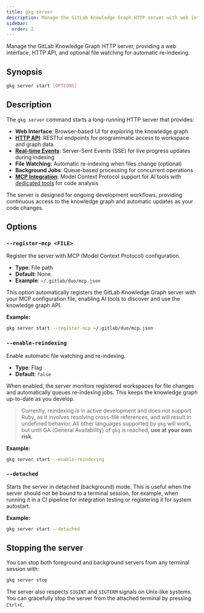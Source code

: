 ```yaml
---
title: gkg server
description: Manage the GitLab Knowledge Graph HTTP server with web interface and API
sidebar:
  order: 2
---
```


Manage the GitLab Knowledge Graph HTTP server, providing a web interface, HTTP API, and optional file watching for automatic re-indexing.

## Synopsis

```bash
gkg server start [OPTIONS]
```

## Description

The `gkg server` command starts a long-running HTTP server that provides:

- **Web Interface**: Browser-based UI for exploring the knowledge graph
- **[HTTP API](/api/server)**: RESTful endpoints for programmatic access to workspace and graph data
- **[Real-time Events](/api/server#server-sent-events-sse)**: Server-Sent Events (SSE) for live progress updates during indexing
- **File Watching**: Automatic re-indexing when files change (optional)
- **Background Jobs**: Queue-based processing for concurrent operations
- **[MCP Integration](/mcp/endpoints)**: Model Context Protocol support for AI tools with [dedicated tools](/mcp/tools) for code analysis

The server is designed for ongoing development workflows, providing continuous access to the knowledge graph and automatic updates as your code changes.

## Options

### `--register-mcp <FILE>`

Register the server with MCP (Model Context Protocol) configuration.

- **Type**: File path
- **Default**: None
- **Example**: `~/.gitlab/duo/mcp.json`

This option automatically registers the GitLab Knowledge Graph server with your MCP configuration file, enabling AI tools to discover and use the knowledge graph API.

**Example:**

```bash
gkg server start --register-mcp ~/.gitlab/duo/mcp.json
```

### `--enable-reindexing`

Enable automatic file watching and re-indexing.

- **Type**: Flag
- **Default**: `false`

When enabled, the server monitors registered workspaces for file changes and automatically queues re-indexing jobs. This keeps the knowledge graph up-to-date as you develop.

> Currently, reindexing is in active development and does not support Ruby, as it involves resolving cross-file references, and will result in undefined behavior. All other languages supported by `gkg` will work, but until GA (General Availability) of `gkg` is reached, **use at your own risk**.

**Example:**

```bash
gkg server start --enable-reindexing
```

### `--detached`

Starts the server in detached (background) mode. This is useful when the server should not be bound to a terminal session, for example, when running it in a CI pipeline for integration testing or registering it for system autostart.

**Example:**

```bash
gkg server start --detached
```

## Stopping the server

You can stop both foreground and background servers from any terminal session with:

```bash
gkg server stop
```

The server also respects `SIGINT` and `SIGTERM` signals on Unix-like systems. You can gracefully stop the server from the attached terminal by pressing `Ctrl+C`.
